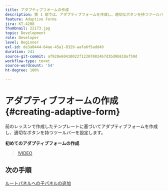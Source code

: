 ```yaml
---
title: アダプティブフオームの作成
description: 第 1 部では、アダプティブフォームを作成し、適切なボタンを持つツールバーを追加して設定します。
feature: Adaptive Forms
jira: KT-4208
thumbnail: 22173.jpg
topic: Development
role: Developer
level: Beginner
exl-id: de3a0444-64ae-45a1-8329-aafa6f5add49
duration: 241
source-git-commit: af928e60410022f12207082467d3bd9b818af59d
workflow-type: tm+mt
source-wordcount: '54'
ht-degree: 100%

---
```


# アダプティブフオームの作成 {#creating-adaptive-form}

前のレッスンで作成したテンプレートに基づいてアダプティブフォームを作成し、適切なボタンを持つツールバーを設定します。

**初めてのアダプティブフォームの作成**

>[!VIDEO](https://video.tv.adobe.com/v/22173?quality=12&learn=on)

## 次の手順

[ルートパネルへの子パネルの追加](./configuring-root-panel-and-adding-child-panels.md)

